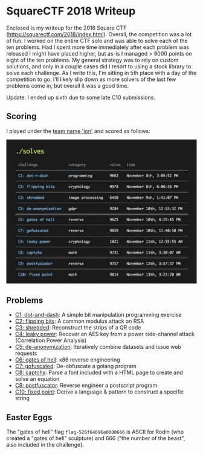 # SquareCTF 2018 Writeup

Enclosed is my writeup for the 2018 Square CTF (https://squarectf.com/2018/index.html). Overall, the competition was a lot of fun. I worked on the entire CTF solo and was able to solve each of the ten problems. Had I spent more time immediately after each problem was released I might have placed higher, but as-is I managed > 9000 points on eight of the ten problems. My general strategy was to rely on custom solutions, and only in a couple cases did I resort to using a stock library to solve each challenge. As I write this, I'm sitting in 5th place with a day of the competition to go. I'll likely slip down as more solvers of the last few problems come in, but overall it was a good time.

Update: I ended up sixth due to some late C10 submissions.

## Scoring

I played under the [team name 'ion'](https://2018.squarectf.com/team/807) and scored as follows:

![SquareCTF Team 'ion'](./images/ion_solves.png)

## Problems

- [C1: dot-and-dash](./C1.md): A simple bit manipulation programming exercise
- [C2: flipping bits](./C2.md): A common modulus attack on RSA
- [C3: shredded](./C3.md): Reconstruct the strips of a QR code
- [C4: leaky power](./C4.md): Recover an AES key from a power side-channel attack (Correlation Power Analysis)
- [C5: de-anonymization](./C5.md): Iteratively combine datasets and issue web requests
- [C6: gates of hell](./C6.md): x86 reverse engineering
- [C7: gofuscated](./C7.md): De-obfuscate a golang program
- [C8: captcha](./C8.md): Parse a font included with a HTML page to create and solve an equation
- [C9: postfuscator](./C9.md): Reverse engineer a postscript program
- [C10: fixed point](./C10.md): Derive a language & pattern to construct a specific string

## Easter Eggs

The "gates of hell" flag `flag-526f64696e0000666` is ASCII for Rodin (who created a "gates of hell" sculpture) and 666 ("the number of the beast", also included in the challenge).

